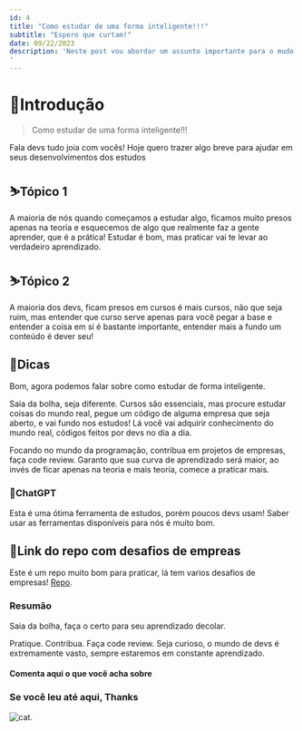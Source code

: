 ```yaml
---
id: 4
title: "Como estudar de uma forma inteligente!!!"
subtitle: "Espero que curtam!"
date: 09/22/2023
description: 'Neste post vou abordar um assunto importante para o mudo dev, confere ae!
'
---
```

# 🔰Introdução

> Como estudar de uma forma inteligente!!!

Fala devs tudo joia com vocês!
Hoje quero trazer algo breve para ajudar em seus desenvolvimentos dos estudos

## ⛷️Tópico 1

A maioria de nós quando começamos a estudar algo, ficamos muito presos apenas na teoria e esquecemos de algo que realmente faz a gente aprender, que é a prática!
Estudar é bom, mas praticar vai te levar ao verdadeiro aprendizado.

## ⛷️Tópico 2

A maioria  dos devs, ficam presos em cursos é mais cursos, não que seja ruim, mas entender que curso serve apenas para você pegar a base e entender a coisa em si é bastante importante, entender mais a fundo um conteúdo é dever seu!

## 🚀Dicas

Bom, agora podemos falar sobre como estudar de forma inteligente.

Saia da bolha, seja diferente. Cursos são essenciais, mas procure estudar  coisas do mundo real, pegue um código de alguma empresa que seja aberto, e vai fundo nos estudos! Lá você vai adquirir conhecimento do mundo real, códigos feitos por devs no dia a dia.

Focando no mundo da programação, contribua em projetos de empresas, faça code review.
Garanto que sua curva de aprendizado será maior, ao invés de ficar apenas na teoria e mais teoria, comece a praticar mais.

### 🦾ChatGPT

Esta é uma ótima ferramenta de estudos, porém poucos devs usam! Saber usar as ferramentas disponíveis para nós é muito bom.

## 🔗Link do repo com desafios de empreas

Este é um repo muito bom para praticar, lá tem varios desafios de empresas!
[Repo](https://github.com/felipefialho/frontend-challenges).

### Resumão

Saia da bolha, faça o certo para seu aprendizado decolar.

Pratique.
Contribua.
Faça code review.
Seja curioso, o mundo de devs é extremamente vasto, sempre estaremos em constante aprendizado.

#### Comenta aqui o que você acha sobre

### Se você leu até aqui, Thanks

![cat](https://media.giphy.com/media/12HZukMBlutpoQ/giphy.gif).
